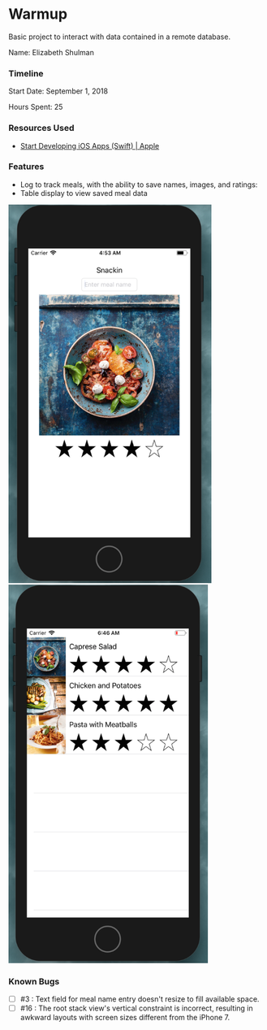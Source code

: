 # Warmup

Basic project to interact with data contained in a remote database.


Name: Elizabeth Shulman

### Timeline

Start Date: September 1, 2018

Hours Spent: 25


### Resources Used

* [Start Developing iOS Apps (Swift) | Apple](https://developer.apple.com/library/archive/referencelibrary/GettingStarted/DevelopiOSAppsSwift/index.html#//apple_ref/doc/uid/TP40015214-CH2-SW1)

### Features

* Log to track meals, with the ability to save names, images, and ratings:  
* Table display to view saved meal data

<img src="/FoodTracker/FoodTracker/lib/Meal Entry.png" width="400"><img src="/FoodTracker/FoodTracker/lib/Table View.png" width="393">   


### Known Bugs

* [ ]  #3 : Text field for meal name entry doesn't resize to fill available space.
* [ ] #16 : The root stack view's vertical constraint is incorrect, resulting in
 awkward layouts with screen sizes different from the iPhone 7. 
